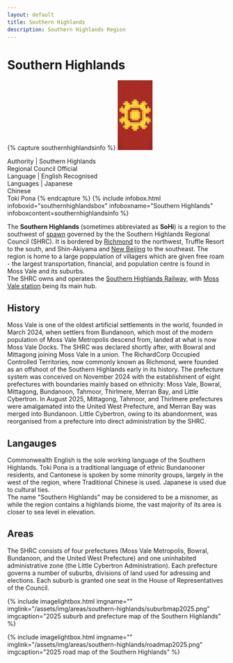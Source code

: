 ```yaml
---
layout: default
title: Southern Highlands
description: Southern Highlands Region
---
```


# Southern Highlands

{% capture southernhighlandsinfo %}
![The de facto flag banner of the Southern Highlands <>](/assets/img/areas/southern-highlands/banner.png
"The de facto flag banner of the Southern Highlands")

Authority | Southern Highlands<br/>Regional Council
Official<br/>Language | English
Recognised<br/>Languages | Japanese<br/>Chinese<br/>Toki Pona
{% endcapture %}
{%
  include infobox.html
  infoboxid="southernhighlandsbox"
  infoboxname="Southern Highlands"
  infoboxcontent=southernhighlandsinfo
%}

The **Southern Highlands** (sometimes abbreviated as **SoHi**) is a region to the
southwest of [spawn](/areas/cityofwhy.md) governed by the the
Southern Highlands Regional Council (SHRC). It is bordered by [Richmond](/areas/Richmond/richmond.md)
to the northwest, Truffle Resort to the south, and Shin-Akiyama and [New Beijing](/areas/cums/new-beijing.md)
to the southeast. The region is home to a large poppulation of villagers which
are given free roam - the largest transportation, financial, and population centre
is found in Moss Vale and its suburbs.<br>
The SHRC owns and operates the [Southern Highlands Railway](/rail-networks/shr),
with [Moss Vale station](/rail-stations/moss-vale) being its main hub.<br>

## History

Moss Vale is one of the oldest artificial settlements in the world, founded in
March 2024, when settlers from Bundanoon, which most of the modern population of
Moss Vale Metropolis descend from, landed at what is now Moss Vale Docks. The SHRC
was declared shortly after, with Bowral and Mittagong joining Moss Vale in a union.
The RichardCorp Occupied Controlled Territories, now commonly known as Richmond,
were founded as an offshoot of the Southern Highlands early in its history. The
prefecture system was conceived on November 2024 with the establishment of eight
prefectures with boundaries mainly based on ethnicity: Moss Vale, Bowral, Mittagong,
Bundanoon, Tahmoor, Thirlmere, Merran Bay, and Little Cybertron. In August 2025,
Mittagong, Tahmoor, and Thirlmere prefectures were amalgamated into the United West
Prefecture, and Merran Bay was merged into Bundanoon. Little Cybertron, owing to
its abandonment, was reorganised from a prefecture into direct administration by
the SHRC.

## Langauges

Commonwealth English is the sole working language of the Southern Highlands.
Toki Pona is a traditional language of ethnic Bundanooner residents, and Cantonese
is spoken by some minority groups, largely in the west of the region, where
Traditional Chinese is used. Japanese is used due to cultural ties.<br>
The name "Southern Highlands" may be considered to be a misnomer, as while the
region contains a highlands biome, the vast majority of its area is
closer to sea level in elevation.

## Areas

The SHRC consists of four prefectures (Moss Vale Metropolis, Bowral, Bundanoon,
and the United West Prefecture) and one uninhabited administrative zone
(the Little Cybertron Administration). Each prefecture governs a number of suburbs,
divisions of land used for adressing and elections. Each suburb is granted one seat
in the House of Representatives of the Council.

{%
include imagelightbox.html
imgname=""
imglink="/assets/img/areas/southern-highlands/suburbmap2025.png"
imgcaption="2025 suburb and prefecture map of the Southern Highlands"
%}

{%
include imagelightbox.html
imgname=""
imglink="/assets/img/areas/southern-highlands/roadmap2025.png"
imgcaption="2025 road map of the Southern Highlands"
%}